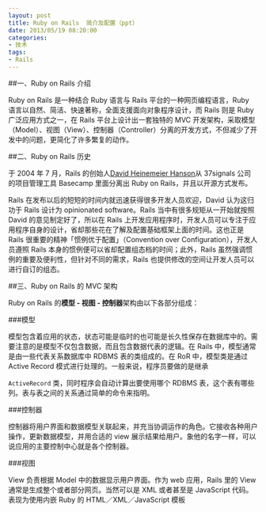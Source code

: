 ```yaml
---
layout: post
title: Ruby on Rails  简介及配置（ppt）
date: 2013/05/19 08:20:00
categories:
- 技术
tags:
- Rails
---
```


##一、Ruby on Rails 介绍

Ruby on Rails 是一种结合 Ruby 语言与 Rails 平台的一种网页编程语言，Ruby 语言以自然、简洁、快速著称，全面支援面向对象程序设计，而 Rails 则是 Ruby 广泛应用方式之一，在 Rails 平台上设计出一套独特的 MVC 开发架构，采取模型（Model）、视图（View）、控制器（Controller）分离的开发方式，不但减少了开发中的问题，更简化了许多繁复的动作。

##二、Ruby on Rails 历史

于 2004 年 7 月，Rails 的创始人<a title="http://en.wikipedia.org/wiki/David_Heinemeier_Hansson" href="http://en.wikipedia.org/wiki/David_Heinemeier_Hansson" rel="nofollow">David Heinemeier Hanson</a>从 37signals 公司的项目管理工具 Basecamp 里面分离出 Ruby on Rails，并且以开源方式发布。

Rails 在发布以后的短短的时间内就迅速获得很多开发人员欢迎，David 认为这归功于 Rails 设计为 opinionated software。Rails 当中有很多规矩从一开始就按照 David 的意见制定好了，所以在 Rails 上开发应用程序时，开发人员可以专注于应用程序自身的设计，省却那些花在了解及配置基础框架上面的时间。这也正是 Rails 很重要的精神「惯例优于配置」（Convention over Configuration），开发人员遵照 Rails 本身的惯例便可以省却配置组态档的时间；此外，Rails 虽然强调惯例的重要及便利性，但针对不同的需求，Rails 也提供修改的空间让开发人员可以进行自订的组态。

##三、Ruby on Rails 的 MVC 架构

Ruby on Rails 的**模型 - 视图 - 控制器**架构由以下各部分组成：

###模型

模型包含着应用的状态，状态可能是临时的也可能是长久性保存在数据库中的。需要注意的是模型不仅包含数据，而且包含数据代表的逻辑。在 Rails 中，模型通常是由一些代表关系数据库中 RDBMS 表的类组成的。在 RoR 中，模型类是通过 Active Record 模式进行处理的。一般来说，程序员要做的是继承

`ActiveRecord` 类，同时程序会自动计算出要使用哪个 RDBMS 表，这个表有哪些列。表与表之间的关系通过简单的命令来指明。

###控制器

控制器将用户界面和数据模型关联起来，并充当协调运作的角色。它接收各种用户操作，更新数据模型，并用合适的 view 展示结果给用户。象他的名字一样，可以说应用的主要控制中心就是各个控制器。

###视图

View 负责根据 Model 中的数据显示用户界面。作为 web 应用，Rails 里的 View 通常是生成整个或者部分网页。当然可以是 XML 或者甚至是 JavaScript 代码。表现为使用内嵌 Ruby 的 HTML／XML／JavaScript 模板

<script async class="speakerdeck-embed" data-id="1571cdc0a28d01304f490a5b3f65930d" data-ratio="1.33333333333333" src="//speakerdeck.com/assets/embed.js"></script>
